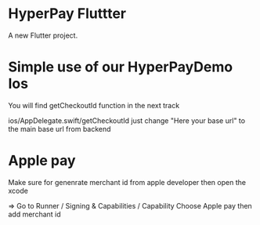 # HyperPay Fluttter

A new Flutter project.

# Simple use of our HyperPayDemo Ios

You will find getCheckoutId function in the next track

ios/AppDelegate.swift/getCheckoutId
just change "Here your base url" to the main base url from backend

# Apple pay

Make sure for genenrate merchant id from apple developer then open the xcode 

=> Go to Runner / Signing & Capabilities / Capability
Choose Apple pay then add merchant id 





